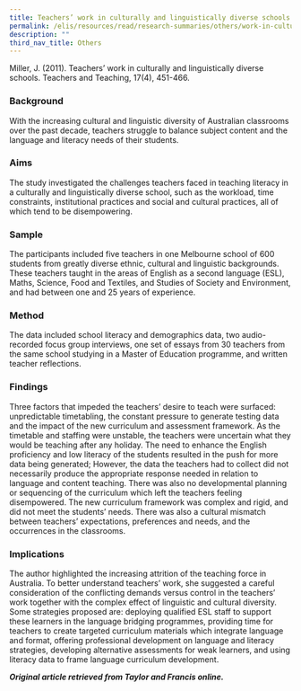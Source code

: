 ```yaml
---
title: Teachers’ work in culturally and linguistically diverse schools
permalink: /elis/resources/read/research-summaries/others/work-in-culturally-and-linguistically-diverse-schools/
description: ""
third_nav_title: Others
---
```

Miller, J. (2011). Teachers’ work in culturally and linguistically diverse schools. Teachers and Teaching, 17(4), 451-466.

### Background

With the increasing cultural and linguistic diversity of Australian classrooms over the past decade, teachers struggle to balance subject content and the language and literacy needs of their students.

### Aims

The study investigated the challenges teachers faced in teaching literacy in a culturally and linguistically diverse school, such as the workload, time constraints, institutional practices and social and cultural practices, all of which tend to be disempowering.

### Sample

The participants included five teachers in one Melbourne school of 600 students from greatly diverse ethnic, cultural and linguistic backgrounds. These teachers taught in the areas of English as a second language (ESL), Maths, Science, Food and Textiles, and Studies of Society and Environment, and had between one and 25 years of experience.

### Method

The data included school literacy and demographics data, two audio-recorded focus group interviews, one set of essays from 30 teachers from the same school studying in a Master of Education programme, and written teacher reflections.

### Findings

Three factors that impeded the teachers’ desire to teach were surfaced: unpredictable timetabling, the constant pressure to generate testing data and the impact of the new curriculum and assessment framework. As the timetable and staffing were unstable, the teachers were uncertain what they would be teaching after any holiday. The need to enhance the English proficiency and low literacy of the students resulted in the push for more data being generated; However, the data the teachers had to collect did not necessarily produce the appropriate response needed in relation to language and content teaching. There was also no developmental planning or sequencing of the curriculum which left the teachers feeling disempowered. The new curriculum framework was complex and rigid, and did not meet the students’ needs. There was also a cultural mismatch between teachers’ expectations, preferences and needs, and the occurrences in the classrooms.

### Implications

The author highlighted the increasing attrition of the teaching force in Australia. To better understand teachers’ work, she suggested a careful consideration of the conflicting demands versus control in the teachers’ work together with the complex effect of linguistic and cultural diversity. Some strategies proposed are: deploying qualified ESL staff to support these learners in the language bridging programmes, providing time for teachers to create targeted curriculum materials which integrate language and format, offering professional development on language and literacy strategies, developing alternative assessments for weak learners, and using literacy data to frame language curriculum development.

_**Original article retrieved from Taylor and Francis online.**_   

